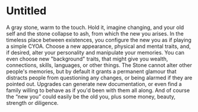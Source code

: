 # Untitled

A gray stone, warm to the touch. Hold it, imagine changing, and your old self and the stone collapse to ash, from which the new you arises. In the timeless place between existences, you configure the new you as if playing a simple CYOA. Choose a new appearance, physical and mental traits, and, if desired, alter your personality and manipulate your memories. You can even choose new "background" traits, that might give you wealth, connections, skills, languages, or other things. The Stone cannot alter other people's memories, but by default it grants a permanent glamour that distracts people from questioning any changes, or being alarmed if they are pointed out. Upgrades can generate new documentation, or even find a family willing to behave as if you'd been with them all along. And of course the “new you” could easily be the old you, plus some money, beauty, strength or diligence.